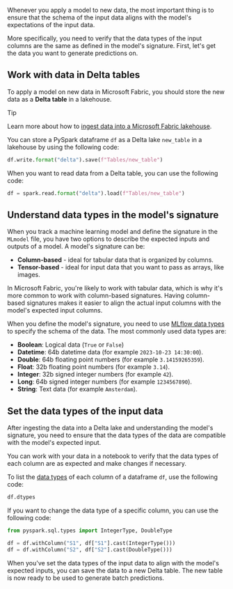 Whenever you apply a model to new data, the most important thing is to ensure that the schema of the input data aligns with the model's expectations of the input data. 

More specifically, you need to verify that the data types of the input columns are the same as defined in the model's signature. First, let's get the data you want to generate predictions on.

## Work with data in Delta tables

To apply a model on new data in Microsoft Fabric, you should store the new data as a **Delta table** in a lakehouse.

> [!Tip]
> Learn more about how to [ingest data into a Microsoft Fabric lakehouse](/training/modules/ingest-data-with-spark-fabric-notebooks/?azure-portal=true).

You can store a PySpark dataframe `df` as a Delta lake `new_table` in a lakehouse by using the following code:

```python
df.write.format("delta").save(f"Tables/new_table")
```

When you want to read data from a Delta table, you can use the following code:

```python
df = spark.read.format("delta").load(f"Tables/new_table")
```

## Understand data types in the model's signature

When you track a machine learning model and define the signature in the `MLmodel` file, you have two options to describe the expected inputs and outputs of a model. A model's signature can be:

- **Column-based** -  ideal for tabular data that is organized by columns.
- **Tensor-based** - ideal for input data that you want to pass as arrays, like images.

In Microsoft Fabric, you're likely to work with tabular data, which is why it's more common to work with column-based signatures. Having column-based signatures makes it easier to align the actual input columns with the model's expected input columns.

When you define the model's signature, you need to use [MLflow data types](https://mlflow.org/docs/latest/python_api/mlflow.types.html#mlflow.types.DataType?azure-portal=true) to specify the schema of the data. The most commonly used data types are:

- **Boolean**: Logical data (`True` or `False`)
- **Datetime**: 64b datetime data (for example `2023-10-23 14:30:00`).
- **Double**: 64b floating point numbers (for example `3.14159265359`).
- **Float**: 32b floating point numbers (for example `3.14`).
- **Integer**: 32b signed integer numbers (for example `42`).
- **Long**: 64b signed integer numbers (for example `1234567890`).
- **String**: Text data (for example `Amsterdam`).

## Set the data types of the input data

After ingesting the data into a Delta lake and understanding the model's signature, you need to ensure that the data types of the data are compatible with the model's expected input.

You can work with your data in a notebook to verify that the data types of each column are as expected and make changes if necessary.

To list the [data types](https://spark.apache.org/docs/latest/sql-ref-datatypes.html?azure-portal=true) of each column of a dataframe `df`, use the following code:

```python
df.dtypes
```

If you want to change the data type of a specific column, you can use the following code:

```python
from pyspark.sql.types import IntegerType, DoubleType

df = df.withColumn("S1", df["S1"].cast(IntegerType()))
df = df.withColumn("S2", df["S2"].cast(DoubleType()))
```

When you've set the data types of the input data to align with the model's expected inputs, you can save the data to a new Delta table. The new table is now ready to be used to generate batch predictions.
